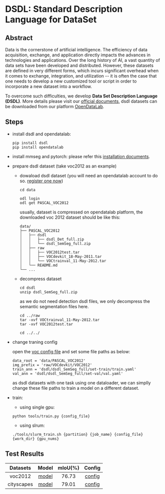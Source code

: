 # DSDL: Standard Description Language for DataSet

<!-- [SKIP DEV CHECK] -->

## Abstract

<!-- [ABSTRACT] -->

Data is the cornerstone of artificial intelligence. The efficiency of data acquisition, exchange, and application directly impacts the advances in technologies and applications. Over the long history of AI, a vast quantity of data sets have been developed and distributed. However, these datasets are defined in very different forms, which incurs significant overhead when it comes to exchange, integration, and utilization -- it is often the case that one needs to develop a new customized tool or script in order to incorporate a new dataset into a workflow.

To overcome such difficulties, we develop **Data Set Description Language (DSDL)**. More details please visit our [official documents](https://opendatalab.github.io/dsdl-docs/getting_started/overview/), dsdl datasets can be downloaded from our platform [OpenDataLab](https://opendatalab.com/).

<!-- [IMAGE] -->

## Steps

- install dsdl and opendatalab:

  ```
  pip install dsdl
  pip install opendatalab
  ```

- install mmseg and pytorch:
  please refer this [installation documents](https://mmsegmentation.readthedocs.io/en/latest/get_started.html).

- prepare dsdl dataset (take voc2012 as an example)

  - dowaload dsdl dataset (you will need an opendatalab account to do so. [register one now](https://opendatalab.com/))

    ```
    cd data

    odl login
    odl get PASCAL_VOC2012
    ```

    usually, dataset is compressed on opendatalab platform, the downloaded voc 2012 dataset should be like this:

    ```
    data/
    ├── PASCAL_VOC2012
    │   ├── dsdl
    │   │   ├── dsdl_Det_full.zip
    │   │   └── dsdl_SemSeg_full.zip
    │   ├── raw
    │   │   ├── VOC2012test.tar
    │   │   ├── VOCdevkit_18-May-2011.tar
    │   │   └── VOCtrainval_11-May-2012.tar
    │   └── README.md
    └── ...
    ```

  - decompress dataset

    ```
    cd dsdl
    unzip dsdl_SemSeg_full.zip
    ```

    as we do not need detection dsdl files, we only decompress the semantic segmentation files here.

    ```
    cd ../raw
    tar -xvf VOCtrainval_11-May-2012.tar
    tar -xvf VOC2012test.tar

    cd ../../
    ```

- change traning config

  open the [voc config file](voc.py) and set some file paths as below:

  ```
  data_root = 'data/PASCAL_VOC2012'
  img_prefix = 'raw/VOCdevkit/VOC2012'
  train_ann = 'dsdl/dsdl_SemSeg_full/set-train/train.yaml'
  val_ann = 'dsdl/dsdl_SemSeg_full/set-val/val.yaml'
  ```

  as dsdl datasets with one task using one dataloader, we can simplly change these file paths to train a model on a different dataset.

- train:

  - using single gpu:

  ```
  python tools/train.py {config_file}
  ```

  - using slrum:

  ```
  ./tools/slurm_train.sh {partition} {job_name} {config_file} {work_dir} {gpu_nums}
  ```

## Test Results

|  Datasets  |                                                                                        Model                                                                                         | mIoU(%) |          Config           |
| :--------: | :----------------------------------------------------------------------------------------------------------------------------------------------------------------------------------: | :-----: | :-----------------------: |
|  voc2012   |    [model](https://download.openmmlab.com/mmsegmentation/v0.5/deeplabv3/deeplabv3_r50-d8_512x512_20k_voc12aug/deeplabv3_r50-d8_512x512_20k_voc12aug_20200617_010906-596905ef.pth)    |  76.73  |    [config](./voc.py)     |
| cityscapes | [model](https://download.openmmlab.com/mmsegmentation/v0.5/deeplabv3/deeplabv3_r50-d8_512x1024_40k_cityscapes/deeplabv3_r50-d8_512x1024_40k_cityscapes_20200605_022449-acadc2f8.pth) |  79.01  | [config](./cityscapes.py) |
